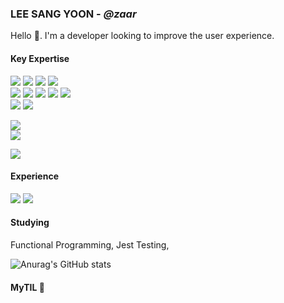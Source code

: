 ### LEE SANG YOON - *@zaar* 
Hello :open_hands:. I'm a developer looking to improve the user experience.
#### Key Expertise
<p>
<img src="https://img.shields.io/badge/html-red?style=flat&logo=HTML5&logoColor=white"/>
<img src="https://img.shields.io/badge/css-blue?style=flat&logo=CSS3&logoColor=white"/>
<img src="https://img.shields.io/badge/sass-pink?style=flat&logo=Sass&logoColor=white"/>
<img src="https://img.shields.io/badge/styledcomponents-DB7093?style=flat&logo=styledcomponents&logoColor=white"/><br>
<img src="https://img.shields.io/badge/JavaScript-yellow?style=flat&logo=JavaScript&logoColor=white"/>
<img src="https://img.shields.io/badge/React-lightblue?style=flat&logo=React&logoColor=white">
<img src="https://img.shields.io/badge/React Native-0088CC?style=flat&logo=createreactapp&logoColor=white">
<img src="https://img.shields.io/badge/Next.js-000000?style=flat&logo=Next.js&logoColor=white">
<img src="https://img.shields.io/badge/typescript-3178C6?style=flat&logo=Typescript&logoColor=white"><br>
<img src="https://img.shields.io/badge/Redux-764ABC?style=flat&logo=redux&logoColor=white">
<img src="https://img.shields.io/badge/Recoil-3578E5?style=flat&logo=recoil&logoColor=white"><br>
  
<img src="https://img.shields.io/badge/Google firebase-white?style=flat&logo=firebase&logoColor=yellow"/><br>
<img src="https://img.shields.io/badge/React Query-FF4154?style=flat&logo=reactquery&logoColor=yellow"/><br>
  
<img src="https://img.shields.io/badge/github-181717?style=flat&logo=github&logoColor=white">
</P>

#### Experience
<p>
<img src="https://img.shields.io/badge/Tailwind CSS-06B6D4?style=flat&logo=TailwindCSS&logoColor=white"/>
<img src="https://img.shields.io/badge/vue.js-4FC08D?style=flat&logo=vue.js&logoColor=white">
</p>
  
#### Studying
Functional Programming, Jest Testing, 

  
![Anurag's GitHub stats](https://github-readme-stats.vercel.app/api?username=zaar625&show_icons=true&theme=gruvbox&hide=stars)
</a>  


 #### MyTIL :bookmark_tabs: 
<!--  <a href="https://www.notion.so/6ee88740c71e4074937a7f49c43540c2?v=1d3ae83fd37948268377f9852ad19a50">노션으로   바로가기</a> -->
